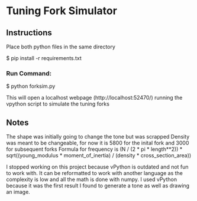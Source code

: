 # Tuning Fork Simulator

## Instructions
Place both python files in the same directory

$ pip install -r requirements.txt

### Run Command:
$ python forksim.py

This will open a localhost webpage (http://localhost:52470/) running the vpython script to simulate the tuning forks


## Notes
The shape was initially going to change the tone but was scrapped
Density was meant to be changeable, for now it is 5800 for the inital fork and 3000 for subsequent forks
Formula for frequency is (N / (2 * pi * length**2)) * sqrt((young_modulus * moment_of_inertia) / (density * cross_section_area))

I stopped working on this project because vPython is outdated and not fun to work with. It can be reformatted to work with another language as the complexity is low and all the math is done with numpy. I used vPython because it was the first result I found to generate a tone as well as drawing an image.
